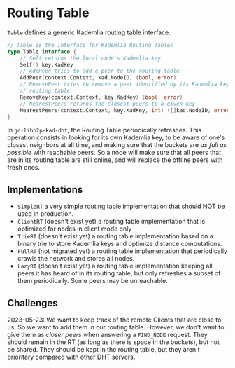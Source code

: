 # Routing Table

`Table` defines a generic Kademlia routing table interface.

```go
// Table is the interface for Kademlia Routing Tables
type Table interface {
	// Self returns the local node's Kademlia key
	Self() key.KadKey
	// AddPeer tries to add a peer to the routing table
	AddPeer(context.Context, kad.NodeID) (bool, error)
	// RemovePeer tries to remove a peer identified by its Kademlia key from the
	// routing table
	RemoveKey(context.Context, key.KadKey) (bool, error)
	// NearestPeers returns the closest peers to a given key
	NearestPeers(context.Context, key.KadKey, int) ([]kad.NodeID, error)
}
```

In `go-libp2p-kad-dht`, the Routing Table periodically refreshes. This operation consists in looking for its own Kademlia key, to be aware of one's closest neighbors at all time, and making sure that the buckets are _as full as possible_ with reachable peers. So a node will make sure that all peers that are in its routing table are still online, and will replace the offline peers with fresh ones.

## Implementations

- `SimpleRT` a very simple routing table implementation that should NOT be used in production.
- `ClientRT` (doesn't exist yet) a routing table implementation that is optimized for nodes in client mode only
- `TrieRT` (doesn't exist yet) a routing table implementation based on a binary trie to store Kademlia keys and optimize distance computations.
- `FullRT` (not migrated yet) a routing table implementation that periodically crawls the network and stores all nodes.
- `LazyRT` (doesn't exist yet) a routing table implementation keeping all peers it has heard of in its routing table, but only refreshes a subset of them periodically. Some peers may be unreachable.

## Challenges

2023-05-23: We want to keep track of the remote Clients that are close to us. So we want to add them in our routing table. However, we don't want to give them as _closer peers_ when answering a `FIND_NODE` request. They should remain in the RT (as long as there is space in the buckets), but not be shared. They should be kept in the routing table, but they aren't prioritary compared with other DHT servers.

